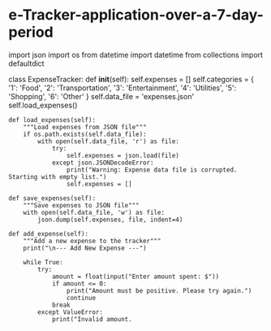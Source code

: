 # e-Tracker-application-over-a-7-day-period
import json
import os
from datetime import datetime
from collections import defaultdict

class ExpenseTracker:
    def __init__(self):
        self.expenses = []
        self.categories = {
            '1': 'Food',
            '2': 'Transportation',
            '3': 'Entertainment',
            '4': 'Utilities',
            '5': 'Shopping',
            '6': 'Other'
        }
        self.data_file = 'expenses.json'
        self.load_expenses()

    def load_expenses(self):
        """Load expenses from JSON file"""
        if os.path.exists(self.data_file):
            with open(self.data_file, 'r') as file:
                try:
                    self.expenses = json.load(file)
                except json.JSONDecodeError:
                    print("Warning: Expense data file is corrupted. Starting with empty list.")
                    self.expenses = []

    def save_expenses(self):
        """Save expenses to JSON file"""
        with open(self.data_file, 'w') as file:
            json.dump(self.expenses, file, indent=4)

    def add_expense(self):
        """Add a new expense to the tracker"""
        print("\n--- Add New Expense ---")
        
        while True:
            try:
                amount = float(input("Enter amount spent: $"))
                if amount <= 0:
                    print("Amount must be positive. Please try again.")
                    continue
                break
            except ValueError:
                print("Invalid amount.
